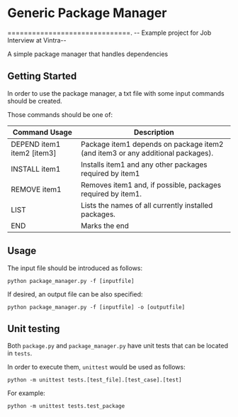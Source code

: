 # Generic Package Manager
==============================. 
-- Example project for Job Interview at Vintra--

A simple package manager that handles dependencies

Getting Started
------------

In order to use the package manager, a txt file with some input commands should be created.

Those commands should be one of:

| Command Usage               | Description                                                                     |
|-----------------------------|---------------------------------------------------------------------------------|
| DEPEND item1 item2  [item3] | Package item1 depends on package item2 (and  item3 or any additional packages). |
| INSTALL item1               | Installs item1 and any other packages required by item1                         |
| REMOVE item1                | Removes item1 and, if possible, packages required by item1.                     |
| LIST                        | Lists the names of all currently installed packages.                            |
| END                         | Marks the end                                                                   |

Usage
--------

The input file should be introduced as follows:

`python package_manager.py -f [inputfile]`

If desired, an output file can be also specified:

`python package_manager.py -f [inputfile] -o [outputfile]`

Unit testing
--------------

Both `package.py` and `package_manager.py` have unit tests that can be located in `tests`.

In order to execute them, `unittest` would be used as follows:

`python -m unittest tests.[test_file].[test_case].[test]`

For example:

`python -m unittest tests.test_package`

